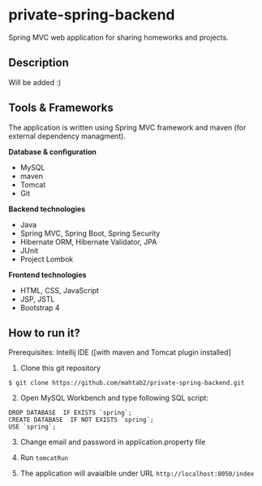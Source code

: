 # private-spring-backend
Spring MVC web application for sharing homeworks and projects.
## Description

Will be added :)

## Tools & Frameworks

The application is written using Spring MVC framework and maven (for external dependency managment).

**Database & configuration**
* MySQL
* maven
* Tomcat
* Git


**Backend technologies**
* Java
* Spring MVC, Spring Boot, Spring Security
* Hibernate ORM, Hibernate Validator, JPA
* JUnit
* Project Lombok


**Frontend technologies**
* HTML, CSS, JavaScript
* JSP, JSTL
* Bootstrap 4

## How to run it?

Prerequisites: Intellij IDE ([with maven and Tomcat plugin installed]

1. Clone this git repository

` $ git clone https://github.com/mahtab2/private-spring-backend.git `

2. Open MySQL Workbench and type following SQL script:

```
DROP DATABASE  IF EXISTS `spring`;
CREATE DATABASE  IF NOT EXISTS `spring`;
USE `spring`;

 ```
 3. Change email and password in application.property file
 
 4. Run `tomcatRun` 
 
 5. The application will avaialble under URL `http://localhost:8050/index`
